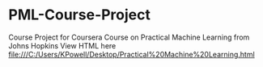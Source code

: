 # PML-Course-Project
Course Project for Coursera Course on Practical Machine Learning from Johns Hopkins
View HTML here <file:///C:/Users/KPowell/Desktop/Practical%20Machine%20Learning.html>
